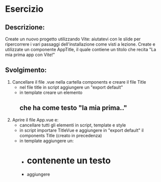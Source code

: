 # Esercizio
## Descrizione:
Create un nuovo progetto utilizzando Vite: aiutatevi con le slide per ripercorrere i vari passaggi dell'installazione come visti a lezione.
Create e utilizzate un componente AppTitle, il quale contiene un titolo che recita "La mia prima app con Vite!"
## Svolgimento:
1. Cancellare il file .vue nella cartella components e creare il file Title
    - nel file title in script aggiungere un "export default"
    - in template creare un elemento <h2> che ha come testo "la mia prima.."
2. Aprire il file App.vue e:
    - cancellare tutti gli elementi in script, template e style
    - in script importare TitleVue e aggiungere in "export default" il components Title (creato in precedenza)
    - in template aggiungere un:
        - <h1> contenente un testo 
        - aggiungere <Title /> (contenente <h2>)
3. Visualizzare la pagina inserendo nel teminale il comando "npm run dev"